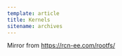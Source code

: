 ```yaml
---
template: article
title: Kernels
sitename: archives
---
```


Mirror from https://rcn-ee.com/rootfs/

